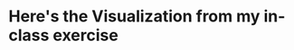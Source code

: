 # Here's the Visualization from my in-class exercise
<div class="flourish-embed flourish-chart" data-src="visualisation/14926908"><script src="https://public.flourish.studio/resources/embed.js"></script></div>
